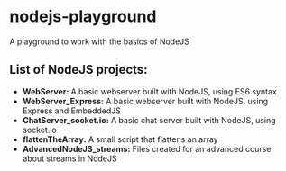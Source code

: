 # nodejs-playground

A playground to work with the basics of NodeJS

## List of NodeJS projects:

- **WebServer:** A basic webserver built with NodeJS, using ES6 syntax
- **WebServer_Express:** A basic webserver built with NodeJS, using Express and EmbeddedJS
- **ChatServer_socket.io:** A basic chat server built with NodeJS, using socket.io
- **flattenTheArray:** A small script that flattens an array
- **AdvancedNodeJS_streams:** Files created for an advanced course about streams in NodeJS
